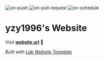 
  ![on-push](../../actions/workflows/on-push.yaml/badge.svg)
  ![on-pull-request](../../actions/workflows/on-pull-request.yaml/badge.svg)
  ![on-schedule](../../actions/workflows/on-schedule.yaml/badge.svg)

  # yzy1996's Website

  Visit **[website url](#)** 🚀

  _Built with [Lab Website Template](https://greene-lab.gitbook.io/lab-website-template-docs)_
